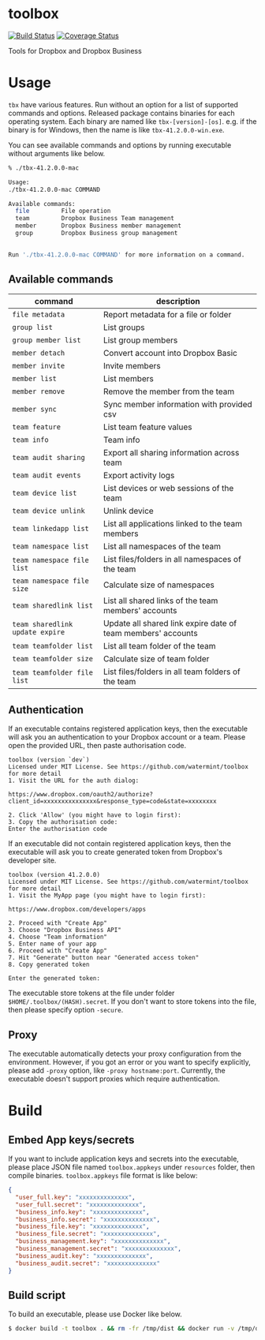 # toolbox

[![Build Status](https://travis-ci.org/watermint/toolbox.svg?branch=master)](https://travis-ci.org/watermint/toolbox)
[![Coverage Status](https://coveralls.io/repos/github/watermint/toolbox/badge.svg?branch=master)](https://coveralls.io/github/watermint/toolbox?branch=master)

Tools for Dropbox and Dropbox Business

# Usage

`tbx` have various features. Run without an option for a list of supported commands and options.
Released package contains binaries for each operating system. Each binary are named like `tbx-[version]-[os]`. e.g. if the binary is for Windows, then the name is like `tbx-41.2.0.0-win.exe`.

You can see available commands and options by running executable without arguments like below.

```bash
% ./tbx-41.2.0.0-mac

Usage: 
./tbx-41.2.0.0-mac COMMAND

Available commands:
  file         File operation
  team         Dropbox Business Team management
  member       Dropbox Business member management
  group        Dropbox Business group management
  

Run './tbx-41.2.0.0-mac COMMAND' for more information on a command.
```

## Available commands

| command                         | description                                                  |
| ------------------------------- | ------------------------------------------------------------ |
| `file metadata`                 | Report metadata for a file or folder                         |
| `group list`                    | List groups                                                  |
| `group member list`             | List group members                                           |
| `member detach`                 | Convert account into Dropbox Basic                           |
| `member invite`                 | Invite members                                               |
| `member list`                   | List members                                                 |
| `member remove`                 | Remove the member from the team                              |
| `member sync`                   | Sync member information with provided csv                    |
| `team feature`                  | List team feature values                                     |
| `team info`                     | Team info                                                    |
| `team audit sharing`            | Export all sharing information across team                   |
| `team audit events`             | Export activity logs                                         |
| `team device list`              | List devices or web sessions of the team                     |
| `team device unlink`            | Unlink device                                                |
| `team linkedapp list`           | List all applications linked to the team members             |
| `team namespace list`           | List all namespaces of the team                              |
| `team namespace file list`      | List files/folders in all namespaces of the team             |
| `team namespace file size`      | Calculate size of namespaces                                 |
| `team sharedlink list`          | List all shared links of the team members' accounts          |
| `team sharedlink update expire` | Update all shared link expire date of team members' accounts |
| `team teamfolder list`          | List all team folder of the team                             |
| `team teamfolder size`          | Calculate size of team folder                                |
| `team teamfolder file list`     | List files/folders in all team folders of the team           |


## Authentication

If an executable contains registered application keys, then the executable will ask you an authentication to your Dropbox account or a team.
Please open the provided URL, then paste authorisation code.

```
toolbox (version `dev`)
Licensed under MIT License. See https://github.com/watermint/toolbox for more detail
1. Visit the URL for the auth dialog:

https://www.dropbox.com/oauth2/authorize?client_id=xxxxxxxxxxxxxxx&response_type=code&state=xxxxxxxx

2. Click 'Allow' (you might have to login first):
3. Copy the authorisation code:
Enter the authorisation code
```

If an executable did not contain registered application keys, then the executable will ask you to create generated token from Dropbox's developer site.

```
toolbox (version 41.2.0.0)
Licensed under MIT License. See https://github.com/watermint/toolbox for more detail
1. Visit the MyApp page (you might have to login first):

https://www.dropbox.com/developers/apps

2. Proceed with "Create App"
3. Choose "Dropbox Business API"
4. Choose "Team information"
5. Enter name of your app
6. Proceed with "Create App"
7. Hit "Generate" button near "Generated access token"
8. Copy generated token

Enter the generated token:
```

The executable store tokens at the file under folder `$HOME/.toolbox/(HASH).secret`. If you don't want to store tokens into the file, then please specify option `-secure`.

## Proxy

The executable automatically detects your proxy configuration from the environment. However, if you got an error or you want to specify explicitly, please add `-proxy` option, like `-proxy hostname:port`.
Currently, the executable doesn't support proxies which require authentication.

# Build

## Embed App keys/secrets

If you want to include application keys and secrets into the executable, please place JSON file named `toolbox.appkeys` under `resources` folder, then compile binaries.
`toolbox.appkeys` file format is like below:

```JSON
{
  "user_full.key": "xxxxxxxxxxxxxx",
  "user_full.secret": "xxxxxxxxxxxxxx",
  "business_info.key": "xxxxxxxxxxxxxx",
  "business_info.secret": "xxxxxxxxxxxxxx",
  "business_file.key": "xxxxxxxxxxxxxx",
  "business_file.secret": "xxxxxxxxxxxxxx",
  "business_management.key": "xxxxxxxxxxxxxx",
  "business_management.secret": "xxxxxxxxxxxxxx",
  "business_audit.key": "xxxxxxxxxxxxxx",
  "business_audit.secret": "xxxxxxxxxxxxxx"
}
```


## Build script

To build an executable, please use Docker like below.

```bash
$ docker build -t toolbox . && rm -fr /tmp/dist && docker run -v /tmp/dist:/dist:rw --rm toolbox
```

